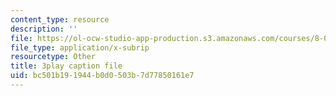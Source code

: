 ```yaml
---
content_type: resource
description: ''
file: https://ol-ocw-studio-app-production.s3.amazonaws.com/courses/8-04-quantum-physics-i-spring-2016/bc501b191944b0d0503b7d77850161e7_eNf8nH1yEYc.srt
file_type: application/x-subrip
resourcetype: Other
title: 3play caption file
uid: bc501b19-1944-b0d0-503b-7d77850161e7
---
```

